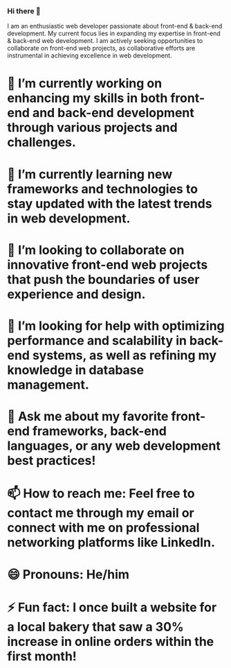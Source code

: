 ### Hi there 👋

I am an enthusiastic web developer passionate about front-end & back-end development. 
My current focus lies in expanding my expertise in front-end & back-end web development. 
I am actively seeking opportunities to collaborate on front-end web projects, 
as collaborative efforts are instrumental in achieving excellence in web development.

# 🔭 I’m currently working on enhancing my skills in both front-end and back-end development through various projects and challenges.

# 🌱 I’m currently learning new frameworks and technologies to stay updated with the latest trends in web development.

# 👯 I’m looking to collaborate on innovative front-end web projects that push the boundaries of user experience and design.

# 🤔 I’m looking for help with optimizing performance and scalability in back-end systems, as well as refining my knowledge in database management.

# 💬 Ask me about my favorite front-end frameworks, back-end languages, or any web development best practices!

# 📫 How to reach me: Feel free to contact me through my email or connect with me on professional networking platforms like LinkedIn.

# 😄 Pronouns: He/him

# ⚡ Fun fact: I once built a website for a local bakery that saw a 30% increase in online orders within the first month!
